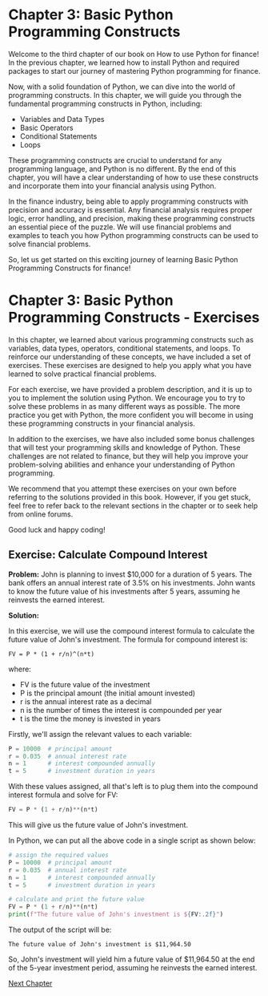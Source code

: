 # Chapter 3: Basic Python Programming Constructs

Welcome to the third chapter of our book on How to use Python for finance! In the previous chapter, we learned how to install Python and required packages to start our journey of mastering Python programming for finance. 

Now, with a solid foundation of Python, we can dive into the world of programming constructs. In this chapter, we will guide you through the fundamental programming constructs in Python, including:

- Variables and Data Types
- Basic Operators
- Conditional Statements
- Loops

These programming constructs are crucial to understand for any programming language, and Python is no different. By the end of this chapter, you will have a clear understanding of how to use these constructs and incorporate them into your financial analysis using Python.

In the finance industry, being able to apply programming constructs with precision and accuracy is essential. Any financial analysis requires proper logic, error handling, and precision, making these programming constructs an essential piece of the puzzle. We will use financial problems and examples to teach you how Python programming constructs can be used to solve financial problems.

So, let us get started on this exciting journey of learning Basic Python Programming Constructs for finance!
# Chapter 3: Basic Python Programming Constructs - Exercises

In this chapter, we learned about various programming constructs such as variables, data types, operators, conditional statements, and loops. To reinforce our understanding of these concepts, we have included a set of exercises. These exercises are designed to help you apply what you have learned to solve practical financial problems. 

For each exercise, we have provided a problem description, and it is up to you to implement the solution using Python. We encourage you to try to solve these problems in as many different ways as possible. The more practice you get with Python, the more confident you will become in using these programming constructs in your financial analysis. 

In addition to the exercises, we have also included some bonus challenges that will test your programming skills and knowledge of Python. These challenges are not related to finance, but they will help you improve your problem-solving abilities and enhance your understanding of Python programming.

We recommend that you attempt these exercises on your own before referring to the solutions provided in this book. However, if you get stuck, feel free to refer back to the relevant sections in the chapter or to seek help from online forums.

Good luck and happy coding!
## Exercise: Calculate Compound Interest

**Problem:** John is planning to invest $10,000 for a duration of 5 years. The bank offers an annual interest rate of 3.5% on his investments. John wants to know the future value of his investments after 5 years, assuming he reinvests the earned interest. 

**Solution:**

In this exercise, we will use the compound interest formula to calculate the future value of John's investment. The formula for compound interest is:

```
FV = P * (1 + r/n)^(n*t)
```

where:
- FV is the future value of the investment
- P is the principal amount (the initial amount invested)
- r is the annual interest rate as a decimal
- n is the number of times the interest is compounded per year
- t is the time the money is invested in years

Firstly, we'll assign the relevant values to each variable: 

```python
P = 10000  # principal amount
r = 0.035  # annual interest rate
n = 1      # interest compounded annually
t = 5      # investment duration in years
```

With these values assigned, all that's left is to plug them into the compound interest formula and solve for FV:

```python
FV = P * (1 + r/n)**(n*t)
```

This will give us the future value of John's investment. 

In Python, we can put all the above code in a single script as shown below:

```python
# assign the required values
P = 10000  # principal amount
r = 0.035  # annual interest rate
n = 1      # interest compounded annually
t = 5      # investment duration in years

# calculate and print the future value
FV = P * (1 + r/n)**(n*t)
print(f"The future value of John's investment is ${FV:.2f}")
```

The output of the script will be:

```
The future value of John's investment is $11,964.50
```

So, John's investment will yield him a future value of $11,964.50 at the end of the 5-year investment period, assuming he reinvests the earned interest.


[Next Chapter](04_Chapter04.md)